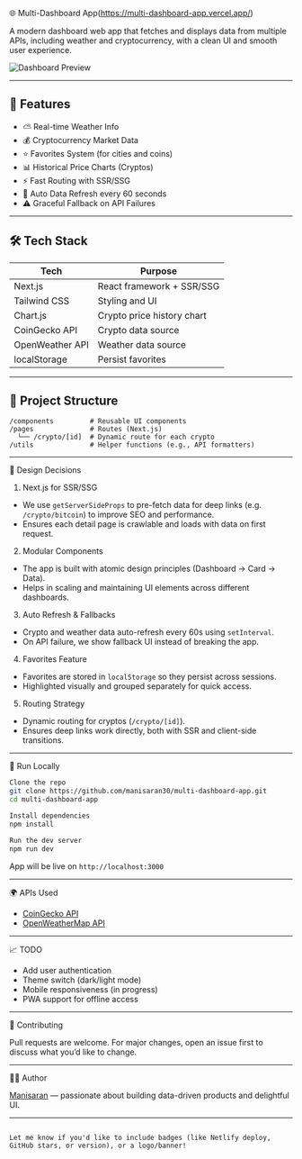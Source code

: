 🌐 Multi-Dashboard App(https://multi-dashboard-app.vercel.app/)

A modern dashboard web app that fetches and displays data from multiple APIs, including weather and cryptocurrency, with a clean UI and smooth user experience.

![Dashboard Preview](public/dashboard-preview.png) <!-- Add an actual image or remove this -->

---

## 🚀 Features

- ⛅ Real-time Weather Info
- 💰 Cryptocurrency Market Data
- ⭐ Favorites System (for cities and coins)
- 📊 Historical Price Charts (Cryptos)
- ⚡ Fast Routing with SSR/SSG
- 🔁 Auto Data Refresh every 60 seconds
- ⚠️ Graceful Fallback on API Failures

---

## 🛠️ Tech Stack

| Tech            | Purpose                    |
|-----------------|----------------------------|
| Next.js         | React framework + SSR/SSG  |
| Tailwind CSS    | Styling and UI             |
| Chart.js        | Crypto price history chart |
| CoinGecko API   | Crypto data source         |
| OpenWeather API | Weather data source        |
| localStorage    | Persist favorites          |

---

## 📁 Project Structure

```
/components         # Reusable UI components
/pages              # Routes (Next.js)
  └── /crypto/[id]  # Dynamic route for each crypto
/utils              # Helper functions (e.g., API formatters)
```

---

🧠 Design Decisions

1. Next.js for SSR/SSG
- We use `getServerSideProps` to pre-fetch data for deep links (e.g. `/crypto/bitcoin`) to improve SEO and performance.
- Ensures each detail page is crawlable and loads with data on first request.

2. Modular Components
- The app is built with atomic design principles (Dashboard → Card → Data).
- Helps in scaling and maintaining UI elements across different dashboards.

3. Auto Refresh & Fallbacks
- Crypto and weather data auto-refresh every 60s using `setInterval`.
- On API failure, we show fallback UI instead of breaking the app.

4. Favorites Feature
- Favorites are stored in `localStorage` so they persist across sessions.
- Highlighted visually and grouped separately for quick access.

5. Routing Strategy
- Dynamic routing for cryptos (`/crypto/[id]`).
- Ensures deep links work directly, both with SSR and client-side transitions.

---

🧪 Run Locally

```bash
Clone the repo
git clone https://github.com/manisaran30/multi-dashboard-app.git
cd multi-dashboard-app

Install dependencies
npm install

Run the dev server
npm run dev
```

App will be live on `http://localhost:3000`

---

🌍 APIs Used

- [CoinGecko API](https://www.coingecko.com/en/api)
- [OpenWeatherMap API](https://openweathermap.org/api)

---

📈 TODO

- Add user authentication
- Theme switch (dark/light mode)
- Mobile responsiveness (in progress)
- PWA support for offline access

---

🤝 Contributing

Pull requests are welcome. For major changes, open an issue first to discuss what you’d like to change.

---

🧑‍💻 Author

[Manisaran](https://github.com/manisaran30) — passionate about building data-driven products and delightful UI.

---

```

Let me know if you'd like to include badges (like Netlify deploy, GitHub stars, or version), or a logo/banner!
